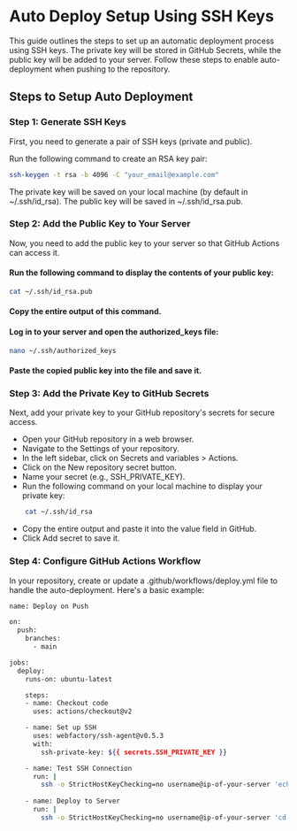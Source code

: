 # Auto Deploy Setup Using SSH Keys

This guide outlines the steps to set up an automatic deployment process using SSH keys. The private key will be stored in GitHub Secrets, while the public key will be added to your server. Follow these steps to enable auto-deployment when pushing to the repository.

## Steps to Setup Auto Deployment

### Step 1: Generate SSH Keys

First, you need to generate a pair of SSH keys (private and public).

Run the following command to create an RSA key pair:

```bash
ssh-keygen -t rsa -b 4096 -C "your_email@example.com"

```

The private key will be saved on your local machine (by default in ~/.ssh/id_rsa).
The public key will be saved in ~/.ssh/id_rsa.pub.

### Step 2: Add the Public Key to Your Server

Now, you need to add the public key to your server so that GitHub Actions can access it.

#### Run the following command to display the contents of your public key:

```bash
cat ~/.ssh/id_rsa.pub

```

#### Copy the entire output of this command.

#### Log in to your server and open the authorized_keys file:
```bash
nano ~/.ssh/authorized_keys
```

#### Paste the copied public key into the file and save it.

### Step 3: Add the Private Key to GitHub Secrets

Next, add your private key to your GitHub repository's secrets for secure access.
 - Open your GitHub repository in a web browser.
 - Navigate to the Settings of your repository.
 - In the left sidebar, click on Secrets and variables > Actions.
 - Click on the New repository secret button.
 - Name your secret (e.g., SSH_PRIVATE_KEY).
 - Run the following command on your local machine to display your private key:
```bash
    cat ~/.ssh/id_rsa
```
 - Copy the entire output and paste it into the value field in GitHub.
 - Click Add secret to save it.

### Step 4: Configure GitHub Actions Workflow

In your repository, create or update a .github/workflows/deploy.yml file to handle the auto-deployment. Here's a basic example:

```bash
name: Deploy on Push

on:
  push:
    branches:
      - main

jobs:
  deploy:
    runs-on: ubuntu-latest

    steps:
    - name: Checkout code
      uses: actions/checkout@v2

    - name: Set up SSH
      uses: webfactory/ssh-agent@v0.5.3
      with:
        ssh-private-key: ${{ secrets.SSH_PRIVATE_KEY }}

    - name: Test SSH Connection
      run: |
        ssh -o StrictHostKeyChecking=no username@ip-of-your-server 'echo "SSH connection successful!"'
        
    - name: Deploy to Server
      run: |
        ssh -o StrictHostKeyChecking=no username@ip-of-your-server 'cd /path/to/public_html && git pull origin main && echo "Deployment completed successfully." || echo "Deployment failed."'










